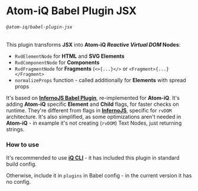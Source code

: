 # Atom-iQ Babel Plugin JSX
###### `@atom-iq/babel-plugin-jsx`
This plugin transforms **JSX** into **Atom-iQ _Reactive Virtual DOM_ Nodes**:
- `RvdElementNode` for **HTML** and **SVG Elements**
- `RvdComponentNode` for **Components**
- `RvdFragmentNode` for **Fragments** (`<>{...}</>` or `<Fragment>{...}</Fragment>`
- `normalizeProps` function - called additionally for **Elements** with spread props

It's based on [**InfernoJS Babel Plugin**](https://github.com/infernojs/babel-plugin-inferno),
re-implemented for **Atom-iQ**. It's adding **Atom-iQ** specific **Element** and **Child** flags,
for faster checks on runtime. They're different from flags in
[**InfernoJS**](https://github.com/infernojs/inferno), specific for `rvDOM` architecture. It's also
simplified, as some optimizations aren't needed in **Atom-iQ** - in example it's not creating
(`rvDOM`) Text Nodes, just returning strings.

### How to use
It's recommended to use [**iQ CLI**](../cli) - it has included this plugin in standard build config.

Otherwise, include it in `plugins` in Babel config - in the current version it has no config.
